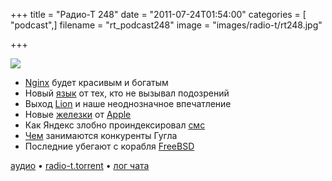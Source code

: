 +++
title = "Радио-Т 248"
date = "2011-07-24T01:54:00"
categories = [ "podcast",]
filename = "rt_podcast248"
image = "images/radio-t/rt248.jpg"

+++

![](https://radio-t.com/images/radio-t/rt248.jpg)

- [Nginx](http://nginx.org/) будет красивым и богатым
- Новый [язык](http://habrahabr.ru/blogs/java/124494/) от тех, кто не вызывал подозрений
- Выход [Lion](http://www.engadget.com/2011/07/20/apple-os-x-lion-10-7-review/) и наше неоднозначное впечатление
- Новые [железки](http://www.engadget.com/2011/07/20/dnp-stub-apple-refreshes-macbook-air-with-sandy-bridge-thunderb/) от [Apple](http://www.engadget.com/2011/07/20/apple-rolls-out-27-inch-thunderbolt-display-with-facetime-hd-cam/)
- Как Яндекс злобно проиндексировал [смс](http://gorod48.ru/news/45676/)
- [Чем](http://habrahabr.ru/blogs/android/124477/) занимаются конкуренты Гугла
- Последние убегают с корабля [FreeBSD](http://habrahabr.ru/blogs/os/124563/)

[аудио](https://archive.rucast.net/radio-t/media/rt_podcast248.mp3) • [radio-t.torrent](http://www.radio-t.com/torrents/rt_podcast248.mp3.torrent) • [лог чата](http://chat.radio-t.com/logs/radio-t-248.html)<audio src="https://archive.rucast.net/radio-t/media/rt_podcast248.mp3" preload="none"></audio>
